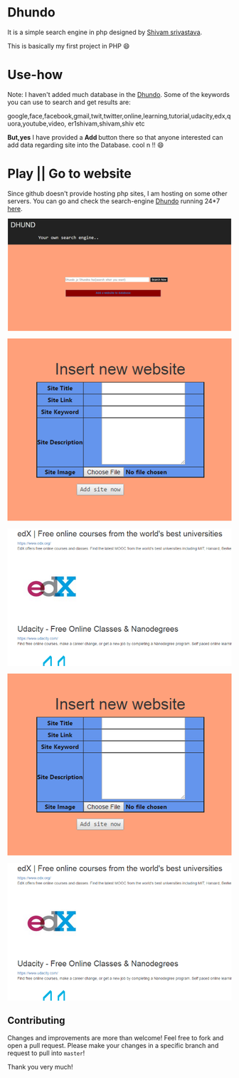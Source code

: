 # Dhundo

It is a simple search engine in php designed by [Shivam srivastava](https://er1shivam.github.io).

This is basically my first project in PHP :smile:

# Use-how
Note:
I haven't added much database in the [Dhundo](http://dhundo.byethost7.com).
Some of the keywords you can use to search and get results are:

google,face,facebook,gmail,twit,twitter,online,learning,tutorial,udacity,edx,quora,youtube,video,
er1shivam,shivam,shiv etc

<b>But,yes</b> I have provided a <strong>Add </strong>button there so that anyone interested can add data regarding site
into the Database. cool n !! :smile:


# Play || Go to website

Since github doesn't provide hosting php sites, I am hosting  on some other servers.
You can go and check the search-engine [Dhundo](http://dhundo.byethost7.com/) running 24*7 [here](http://dhundo.byethost7.com/).

<p align="left" width="250" height="300">
  <img src="images/screenshot1.PNG"
  alt="Screenshot"/>
</p>
<p align="center" width="250" height="300">
  <img src="images/screenshot2.PNG"
  alt="Screenshot"/>
</p>
<p align="right" width="250" height="300">
  <img src="images/screenshot3.PNG"
  alt="Screenshot"/>
</p>
<p align="center" width="250" height="300">
  <img src="images/screenshot2.PNG"
  alt="Screenshot"/>
</p>
<p align="center" width="250" height="300">
  <img src="images/screenshot3.PNG"
  alt="Screenshot"/>
</p>



## Contributing
Changes and improvements are more than welcome! Feel free to fork and open a pull request. Please make your changes in a specific branch and request to pull into `master`! 

Thank you very much!

